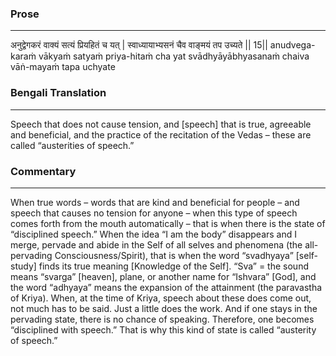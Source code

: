 ### Prose 
 --- 
अनुद्वेगकरं वाक्यं सत्यं प्रियहितं च यत् |
स्वाध्यायाभ्यसनं चैव वाङ्मयं तप उच्यते || 15||
anudvega-karaṁ vākyaṁ satyaṁ priya-hitaṁ cha yat
svādhyāyābhyasanaṁ chaiva vāṅ-mayaṁ tapa uchyate

### Bengali Translation 
 --- 
Speech that does not cause tension, and [speech] that is true, agreeable and beneficial, and the practice of the recitation of the Vedas – these are called “austerities of speech.”

### Commentary 
 --- 
When true words – words that are kind and beneficial for people – and speech that causes no tension for anyone – when this type of speech comes forth from the mouth automatically – that is when there is the state of “disciplined speech.” When the idea “I am the body” disappears and I merge, pervade and abide in the Self of all selves and phenomena (the all-pervading Consciousness/Spirit), that is when the word “svadhyaya” [self-study] finds its true meaning [Knowledge of the Self]. “Sva” = the sound means “svarga” [heaven], plane, or another name for “Ishvara” [God], and the word “adhyaya” means the expansion of the attainment (the paravastha of Kriya). When, at the time of Kriya, speech about these does come out, not much has to be said. Just a little does the work. And if one stays in the pervading state, there is no chance of speaking. Therefore, one becomes “disciplined with speech.” That is why this kind of state is called “austerity of speech.”